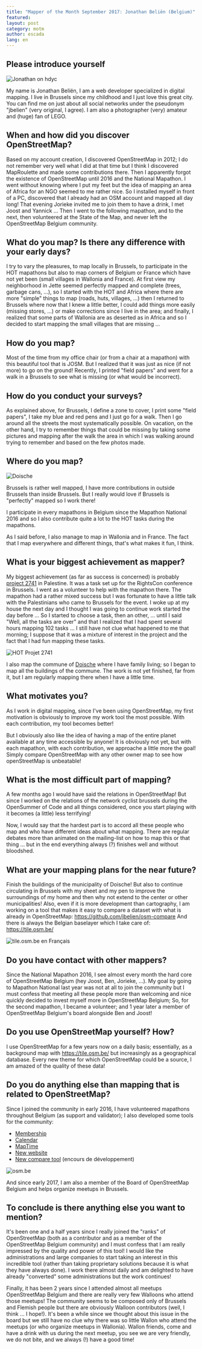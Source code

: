 ```yaml
---
title: "Mapper of the Month September 2017: Jonathan Beliën (Belgium)"
featured:
layout: post
category: motm
author: escada
lang: en
---
```

## Please introduce yourself

![Jonathan on hdyc](https://photos.smugmug.com/OSM/Screenshots/Mapper-in-the-Spotlight/Jonathan-Beliën/i-2wVmTgF/0/7c87e077/X2/Screen%20Shot%202017-09-13%20at%2012.29.51-X2.png)

My name is Jonathan Beliën, I am a web developer specialized in
digital mapping. I live in Brussels since my childhood and I just love
this great city. You can find me on just about all
social networks under the pseudonym "jbelien" (very original, I agree).
I am also a photographer (very) amateur and (huge) fan of LEGO.

## When and how did you discover OpenStreetMap? 

Based on my account creation, I discovered OpenStreetMap in 2012; I do not
remember very well what I did at that time but I think I discovered
MapRoulette and made some contributions there.
Then I apparently forgot the existence of OpenStreetMap until 2016
and the National Mapathon. I went without knowing where I put my feet
but the idea of mapping an area of Africa for an NGO seemed to me rather nice.
So I installed myself in front of a PC,
discovered that I already had an OSM account and mapped all day long!
That evening Jorieke invited me to join them
to have a drink, I met Joost and Yannick ...
Then I went to the following mapathon, and to the next, then volunteered at the State of the Map,
and never left the OpenStreetMap Belgium community.

## What do you map? Is there any difference with your early days? 

I try to vary the pleasures, to map locally in Brussels, to
participate in the HOT mapathons but also to map corners of Belgium or
 France which have not yet been (small villages in Wallonia and France). At
first view my neighborhood in Jette seemed perfectly mapped and complete
(trees, garbage cans, ...), so I started with the HOT and
Africa where there are more "simple" things to map (roads, huts,
villages, ...) then I returned to Brussels where now that I knew a little better,
I could add things more easily (missing stores, ...) or make corrections since I live in the
area; and finally, I realized that some parts of Wallonia
are as deserted as in Africa and so I decided to start mapping the small
villages that are missing ...

## How do you map? 

Most of the time from my office chair (or from a chair at a
mapathon) with this beautiful tool that is JOSM. But I realized that it was
just as nice (if not more) to go on the ground! Recently,
I printed "field papers" and went for a walk in a
Brussels to see what is missing (or what would be
incorrect).

## How do you conduct your surveys? 

As explained above, for Brussels, I define a zone to cover,
I print some "field papers", I take my blue and red pens and I
just go for a walk. Then I go around all the streets the most
systematically possible. On vacation, on the other hand, I try to remember
things that could be missing by taking some pictures and mapping
after the walk the area in which I was walking around trying to remember
and based on the few photos made.

## Where do you map? 

![Doische](https://photos.smugmug.com/OSM/Screenshots/Mapper-in-the-Spotlight/Jonathan-Beliën/i-7Nrtm86/0/2f01d5e9/L/Screen%20Shot%202017-09-13%20at%2012.29.10-L.png)

Brussels is rather well mapped, I have more contributions in
outside Brussels than inside Brussels. But I really would love if
Brussels is "perfectly" mapped so I work there!

I participate in every mapathons in Belgium since the Mapathon National 2016
and so I also contribute quite a lot to the HOT tasks during the mapathons.

As I said before, I also manage to map in Wallonia
and in France. The fact that I map everywhere and different things,
that's what makes it fun, I think.

## What is your biggest achievement as mapper? 

My biggest achievement (as far as success is concerned) is
probably [project 2741](http://tasks.hotosm.org/project/2741) in
Palestine. It was a task set up for the RightsCon conference in
Brussels. I went as a volunteer to help with the mapathon there.
The mapathon had a rather mixed success but I was fortunate to have a
little talk with the Palestinians who came to Brussels for the event.
I woke up at my house the next day and I thought I was going to continue
work started the day before ... So I started to choose a task, then an
other, ... until I said "Well, all the tasks are over"
and that I realized that I had spent several hours mapping 102
tasks ... I still have not clue what happened to me that morning; I
suppose that it was a mixture of interest in the project and the fact that I had fun mapping these tasks.

![HOT Projet 2741](https://photos.smugmug.com/OSM/Screenshots/Mapper-in-the-Spotlight/Jonathan-Beliën/i-QmW6JZF/0/68c9bdd1/L/Screen%20Shot%202017-09-13%20at%2012.27.10-L.png)

I also map the commune of
[Doische](http://www.openstreetmap.org/relation/1604184) where I have family
living; so I began to map all the buildings of the commune.
The work is not yet finished, far from it, but I am
regularly mapping there when I have a little time.

## What motivates you? 

As I work in digital mapping, since I've been using
OpenStreetMap, my first motivation is obviously to improve
my work tool the most possible. With each contribution, my tool becomes better!

But I obviously also like the idea of having a map of the entire planet
available at any time accessible by anyone! It is obviously
not yet, but with each mapathon, with each contribution, we approache a little
more the goal! Simply compare OpenStreetMap with any other
owner map to see how openStreetMap is unbeatable!

## What is the most difficult part of mapping? 

A few months ago I would have said the relations in OpenStreetMap! But since I
worked on the relations of the network cyclist brussels during
the OpenSummer of Code and all things considered, once you start playing with
it becomes (a little) less terrifying!

Now, I would say that the hardest part is to accord all these
people who map and who have different ideas about what
mapping. There are regular debates more than animated on the mailing-list
on how to map this or that thing ... but in the end everything
always (?) finishes well and without bloodshed.

## What are your mapping plans for the near future? 

Finish the buildings of the municipality of Doische! But also to continue
circulating in Brussels with my sheet and my pen to improve the surroundings
of my home and then why not extend to the center or other municipalities!
Also, even if it is more development than cartography, I am
working on a tool that makes it easy to compare a dataset with what is already in OpenStreetMap:
https://github.com/jbelien/osm-compare
And there is always the Belgian baselayer which I take care of: <https://tile.osm.be/>

![tile.osm.be en Français](https://photos.smugmug.com/OSM/Screenshots/Mapper-in-the-Spotlight/Jonathan-Beliën/i-zH6vq5G/1/e9e1b81f/XL/Screen%20Shot%202017-09-13%20at%2012.28.08-XL.png)

## Do you have contact with other mappers? 

Since the National Mapathon 2016, I see almost every month the hard core
of OpenStreetMap Belgium (hey Joost, Ben, Jorieke, ...). My goal by going to
Mapathon National last year was not at all to join the community
but I must confess that meeting all these people more than welcoming and nice
quickly decided to invest myself more in OpenStreetMap Belgium;
So, for the second mapathon, I became a volunteer; and 1 year later
a member of OpenStreetMap Belgium's board alongside
Ben and Joost!

## Do you use OpenStreetMap yourself? How? 

I use OpenStreetMap for a few years now on a daily basis;
essentially, as a background map with <https://tile.osm.be/> but
increasingly as a geographical database. Every new
theme for which OpenStreetMap could be a source, I am amazed
of the quality of these data!

## Do you do anything else than mapping that is related to OpenStreetMap? 

Since I joined the community in early 2016, I have volunteered
mapathons throughout Belgium (as support and validator);
I also developed some tools for the community:

* [Membership](https://members.osm.be/)
* [Calendar](https://calendar.osm.be/)
* [MapTime](http://maptime.io/belgium/)
* [New website](http://osm.be/)
* [New compare tool](https://github.com/jbelien/osm-compare) (encours de développement)

![osm.be](https://photos.smugmug.com/OSM/Screenshots/Mapper-in-the-Spotlight/Jonathan-Beliën/i-qhzPpGf/0/70beafe4/XL/Screen%20Shot%202017-09-13%20at%2012.45.36-XL.png)

And since early 2017, I am also a member of the Board of OpenStreetMap
Belgium and helps organize meetups in Brussels.

## To conclude is there anything else you want to mention? 

It's been one and a half years since I really joined the "ranks" of
OpenStreetMap (both as a contributor and as a member of the
OpenStreetMap Belgium community) and I must confess that I am really
impressed by the quality and power of this tool! I would like the
administrations and large companies to start taking an interest in this incredible tool
(rather than taking proprietary solutions because it is what they have always done).
I work there almost daily and am delighted
to have already "converted" some administrations but the work continues!

Finally, it has been 2 years since I attended almost all meetups
OpenStreetMap Belgium and there are really very few Walloons who attend those meetups!
The community seems to be composed only of Brussels and Flemish people
but there are obviously Walloon contributors (well, I think ... I hope!).
It's been a while since we thought about this issue in the board
but we still have no clue why there was so little
Wallon who attend the meetups (or who organize meetups in Wallonia).
Wallon friends, come and have a drink with us during the next meetup, you
see we are very friendly, we do not bite, and we always (!) have
a good time!
